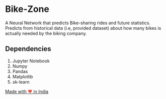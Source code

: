 # Bike-Zone
A Neural Network that predicts Bike-sharing rides and future statistics. Predicts from historical data (i.e, provided dataset) about how many bikes is actually needed by the biking company.

## Dependencies
1. Jupyter Notebook
2. Numpy
3. Pandas
4. Matplotlib
5. sk-learn

<a href="https://madewithlove.org.in" target="_blank">Made with <span style="color: #e74c3c">&hearts;</span> in India</a>
